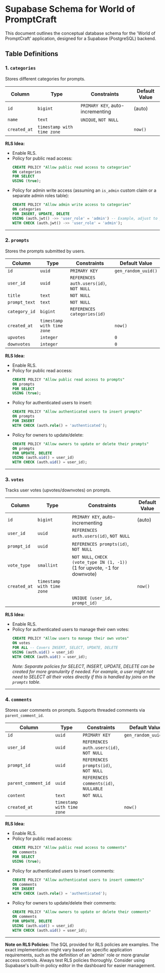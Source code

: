 # Supabase Schema for World of PromptCraft

This document outlines the conceptual database schema for the 'World of PromptCraft' application, designed for a Supabase (PostgreSQL) backend.

## Table Definitions

### 1. `categories`

Stores different categories for prompts.

| Column     | Type                     | Constraints                                  | Default Value   |
|------------|--------------------------|----------------------------------------------|-----------------|
| `id`       | `bigint`                 | `PRIMARY KEY`, auto-incrementing             | (auto)          |
| `name`     | `text`                   | `UNIQUE`, `NOT NULL`                         |                 |
| `created_at` | `timestamp with time zone` |                                              | `now()`         |

**RLS Idea:**
*   Enable RLS.
*   Policy for public read access:
    ```sql
    CREATE POLICY "Allow public read access to categories"
    ON categories
    FOR SELECT
    USING (true);
    ```
*   Policy for admin write access (assuming an `is_admin` custom claim or a separate admin roles table):
    ```sql
    CREATE POLICY "Allow admin write access to categories"
    ON categories
    FOR INSERT, UPDATE, DELETE
    USING (auth.jwt() ->> 'user_role' = 'admin') -- Example, adjust to your admin role setup
    WITH CHECK (auth.jwt() ->> 'user_role' = 'admin');
    ```

---

### 2. `prompts`

Stores the prompts submitted by users.

| Column        | Type                     | Constraints                                      | Default Value        |
|---------------|--------------------------|--------------------------------------------------|----------------------|
| `id`          | `uuid`                   | `PRIMARY KEY`                                    | `gen_random_uuid()`  |
| `user_id`     | `uuid`                   | `REFERENCES auth.users(id)`, `NOT NULL`          |                      |
| `title`       | `text`                   | `NOT NULL`                                       |                      |
| `prompt_text` | `text`                   | `NOT NULL`                                       |                      |
| `category_id` | `bigint`                 | `REFERENCES categories(id)`                      |                      |
| `created_at`  | `timestamp with time zone` |                                                  | `now()`              |
| `upvotes`     | `integer`                |                                                  | `0`                  |
| `downvotes`   | `integer`                |                                                  | `0`                  |

**RLS Idea:**
*   Enable RLS.
*   Policy for public read access:
    ```sql
    CREATE POLICY "Allow public read access to prompts"
    ON prompts
    FOR SELECT
    USING (true);
    ```
*   Policy for authenticated users to insert:
    ```sql
    CREATE POLICY "Allow authenticated users to insert prompts"
    ON prompts
    FOR INSERT
    WITH CHECK (auth.role() = 'authenticated');
    ```
*   Policy for owners to update/delete:
    ```sql
    CREATE POLICY "Allow owners to update or delete their prompts"
    ON prompts
    FOR UPDATE, DELETE
    USING (auth.uid() = user_id)
    WITH CHECK (auth.uid() = user_id);
    ```

---

### 3. `votes`

Tracks user votes (upvotes/downvotes) on prompts.

| Column     | Type                     | Constraints                                                                 | Default Value   |
|------------|--------------------------|-----------------------------------------------------------------------------|-----------------|
| `id`       | `bigint`                 | `PRIMARY KEY`, auto-incrementing                                            | (auto)          |
| `user_id`  | `uuid`                   | `REFERENCES auth.users(id)`, `NOT NULL`                                     |                 |
| `prompt_id`| `uuid`                   | `REFERENCES prompts(id)`, `NOT NULL`                                        |                 |
| `vote_type`| `smallint`               | `NOT NULL`, `CHECK (vote_type IN (1, -1))` (1 for upvote, -1 for downvote)  |                 |
| `created_at`| `timestamp with time zone` |                                                                             | `now()`         |
|            |                          | `UNIQUE (user_id, prompt_id)`                                               |                 |

**RLS Idea:**
*   Enable RLS.
*   Policy for authenticated users to manage their own votes:
    ```sql
    CREATE POLICY "Allow users to manage their own votes"
    ON votes
    FOR ALL -- Covers INSERT, SELECT, UPDATE, DELETE
    USING (auth.uid() = user_id)
    WITH CHECK (auth.uid() = user_id);
    ```
    *Note: Separate policies for SELECT, INSERT, UPDATE, DELETE can be created for more granularity if needed. For example, a user might not need to SELECT all their votes directly if this is handled by joins on the `prompts` table.*

---

### 4. `comments`

Stores user comments on prompts. Supports threaded comments via `parent_comment_id`.

| Column              | Type                     | Constraints                                      | Default Value        |
|---------------------|--------------------------|--------------------------------------------------|----------------------|
| `id`                | `uuid`                   | `PRIMARY KEY`                                    | `gen_random_uuid()`  |
| `user_id`           | `uuid`                   | `REFERENCES auth.users(id)`, `NOT NULL`          |                      |
| `prompt_id`         | `uuid`                   | `REFERENCES prompts(id)`, `NOT NULL`             |                      |
| `parent_comment_id` | `uuid`                   | `REFERENCES comments(id)`, `NULLABLE`            |                      |
| `content`           | `text`                   | `NOT NULL`                                       |                      |
| `created_at`        | `timestamp with time zone` |                                                  | `now()`              |

**RLS Idea:**
*   Enable RLS.
*   Policy for public read access:
    ```sql
    CREATE POLICY "Allow public read access to comments"
    ON comments
    FOR SELECT
    USING (true);
    ```
*   Policy for authenticated users to insert comments:
    ```sql
    CREATE POLICY "Allow authenticated users to insert comments"
    ON comments
    FOR INSERT
    WITH CHECK (auth.role() = 'authenticated');
    ```
*   Policy for owners to update/delete their comments:
    ```sql
    CREATE POLICY "Allow owners to update or delete their comments"
    ON comments
    FOR UPDATE, DELETE
    USING (auth.uid() = user_id)
    WITH CHECK (auth.uid() = user_id);
    ```

---

**Note on RLS Policies:** The SQL provided for RLS policies are examples. The exact implementation might vary based on specific application requirements, such as the definition of an 'admin' role or more granular access controls. Always test RLS policies thoroughly. Consider using Supabase's built-in policy editor in the dashboard for easier management.
